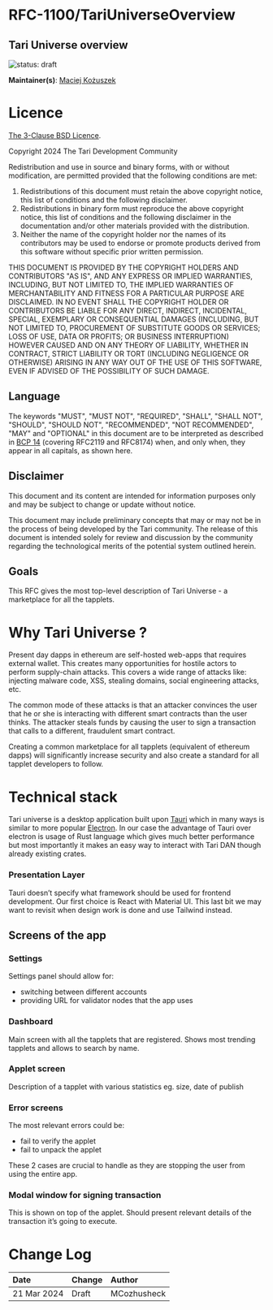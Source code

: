 # RFC-1100/TariUniverseOverview

## Tari Universe overview

![status: draft](theme/images/status-draft.svg)

**Maintainer(s)**: [Maciej Kożuszek](https://github.com/MCozhusheck)

# Licence

[ The 3-Clause BSD Licence](https://opensource.org/licenses/BSD-3-Clause).

Copyright 2024 The Tari Development Community

Redistribution and use in source and binary forms, with or without modification, are permitted provided that the
following conditions are met:

1. Redistributions of this document must retain the above copyright notice, this list of conditions and the following
   disclaimer.
2. Redistributions in binary form must reproduce the above copyright notice, this list of conditions and the following
   disclaimer in the documentation and/or other materials provided with the distribution.
3. Neither the name of the copyright holder nor the names of its contributors may be used to endorse or promote products
   derived from this software without specific prior written permission.

THIS DOCUMENT IS PROVIDED BY THE COPYRIGHT HOLDERS AND CONTRIBUTORS "AS IS", AND ANY EXPRESS OR IMPLIED WARRANTIES,
INCLUDING, BUT NOT LIMITED TO, THE IMPLIED WARRANTIES OF MERCHANTABILITY AND FITNESS FOR A PARTICULAR PURPOSE ARE
DISCLAIMED. IN NO EVENT SHALL THE COPYRIGHT HOLDER OR CONTRIBUTORS BE LIABLE FOR ANY DIRECT, INDIRECT, INCIDENTAL,
SPECIAL, EXEMPLARY OR CONSEQUENTIAL DAMAGES (INCLUDING, BUT NOT LIMITED TO, PROCUREMENT OF SUBSTITUTE GOODS OR
SERVICES; LOSS OF USE, DATA OR PROFITS; OR BUSINESS INTERRUPTION) HOWEVER CAUSED AND ON ANY THEORY OF LIABILITY,
WHETHER IN CONTRACT, STRICT LIABILITY OR TORT (INCLUDING NEGLIGENCE OR OTHERWISE) ARISING IN ANY WAY OUT OF THE USE OF
THIS SOFTWARE, EVEN IF ADVISED OF THE POSSIBILITY OF SUCH DAMAGE.

## Language

The keywords "MUST", "MUST NOT", "REQUIRED", "SHALL", "SHALL NOT", "SHOULD", "SHOULD NOT", "RECOMMENDED",
"NOT RECOMMENDED", "MAY" and "OPTIONAL" in this document are to be interpreted as described in
[BCP 14](https://tools.ietf.org/html/bcp14) (covering RFC2119 and RFC8174) when, and only when, they appear in all capitals, as
shown here.

## Disclaimer

This document and its content are intended for information purposes only and may be subject to change or update
without notice.

This document may include preliminary concepts that may or may not be in the process of being developed by the Tari
community. The release of this document is intended solely for review and discussion by the community regarding the
technological merits of the potential system outlined herein.

## Goals

This RFC gives the most top-level description of Tari Universe - a marketplace for all the tapplets.

# Why Tari Universe ?

Present day dapps in ethereum are self-hosted web-apps that requires external wallet. This creates many opportunities for hostile actors to perform supply-chain attacks. This covers a wide range of attacks like: injecting malware code, XSS,
stealing domains, social engineering attacks, etc.

The common mode of these attacks is that an attacker convinces the user that he or she is interacting with different smart contracts than the user thinks. The attacker steals funds by
causing the user to sign a transaction that calls to a different, fraudulent smart contract.

Creating a common marketplace for all tapplets (equivalent of ethereum dapps) will significantly increase security and also create a standard for all tapplet developers to follow.

# Technical stack

Tari universe is a desktop application built upon [Tauri](https://tauri.app/) which in many ways is similar to more popular [Electron](https://www.electronjs.org/). In our case the advantage of Tauri over electron is usage of Rust language which gives much better performance but most importantly it makes an easy way to interact with Tari DAN though already existing crates.

### Presentation Layer

Tauri doesn’t specify what framework should be used for frontend development. Our first choice is React with Material UI.
This last bit we may want to revisit when design work is
done and use Tailwind instead.

## Screens of the app

### Settings

Settings panel should allow for:

- switching between different accounts
- providing URL for validator nodes that the app uses

### Dashboard

Main screen with all the tapplets that are registered. Shows most trending tapplets and allows to search by name.

### Applet screen

Description of a tapplet with various statistics eg. size, date of publish

### Error screens

The most relevant errors could be:

- fail to verify the applet
- fail to unpack the applet

These 2 cases are crucial to handle as they are stopping the user from using the entire app.

### Modal window for signing transaction

This is shown on top of the applet.
Should present relevant details of the transaction it’s going to execute.

# Change Log

| Date        | Change | Author      |
| :---------- | :----- | :---------- |
| 21 Mar 2024 | Draft  | MCozhusheck |
